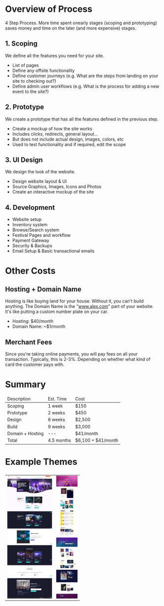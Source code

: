 # Overview of Process

4 Step Process. More time spent onearly stages (scoping and prototyping) saves money and time on the later (and more expensive) stages.

## 1. Scoping

We define all the features you need for your site.

* List of pages
* Define any offsite functionality
* Define customer journeys (e.g. What are the steps from landing on your site to checking out?)
* Define admin user workflows (e.g. What is the process for adding a new event to the site?)

## 2. Prototype

We create a prototype that has all the features defined in the previous step.

* Create a mockup of how the site works
* Includes clicks, redirects, general layout...
* But does not include actual design, images, colors, etc
* Used to test functionality and if required, edit the scope

## 3. UI Design 

We design the look of the website.

* Design website layout & UI
* Source Graphics, Images, Icons and Photos
* Create an interactive mockup of the site

## 4. Development

* Website setup
* Inventory system
* Browse/Search system
* Festival Pages and workflow
* Payment Gateway
* Security & Backups
* Email Setup & Basic transactional emails

# Other Costs

## Hosting + Domain Name

Hosting is like buying land for your house. Without it, you can't build anything. The Domain Name is the "www.alex.com" part of your website. It's like putting a custom number plate on your car.

* Hosting: $40/month
* Domain Name: ~$1/month

## Merchant Fees

Since you're taking online payments, you will pay fees on all your transaction. Typically, this is 2-3%. Depending on whether what kind of card the customer pays with.

# Summary

<table>
  <thead>
    <tr>
      <td>Description</td>
      <td>Est. Time</td>
      <td>Cost</td>
    </tr>
  </thead>
  <tbody>
    <tr>
      <td>Scoping</td>
      <td>1 week</td>
      <td>$150</td>
    </tr>
    <tr>
      <td>Prototype</td>
      <td>2 weeks</td>
      <td>$450</td>
    </tr>
    <tr>
      <td>Design</td>
      <td>6 weeks</td>
      <td>$2,500</td>
    </tr>
    <tr>
      <td>Build</td>
      <td>9 weeks</td>
      <td>$3,000</td>
    </tr>
    <tr>
      <td>Domain + Hosting</td>
      <td>---</td>
      <td>$41/month</td>
    </tr>
    <tr>
      <td>Total</td>
      <td>4.5 months</td>
      <td>$6,100 + $41/month</td>
    </tr>
  </tbody>
</table>

# Example Themes

<table style="display: grid; grid-template-columns: 1fr 1fr; grid-gap: 20px;">
  <tr valign="top">
    <td>
      <img src="/theme1.png" loading="lazy" style="width: 100%; height: auto;">
    </td>
    <td>
      <img src="/theme2.png" loading="lazy" style="width: 100%; height: auto;">
    </td>
  </tr>
</table>
